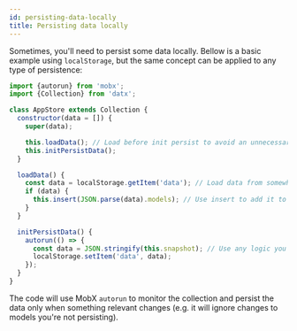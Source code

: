 ```yaml
---
id: persisting-data-locally
title: Persisting data locally
---
```


Sometimes, you'll need to persist some data locally.
Bellow is a basic example using `localStorage`, but the same concept can be applied to any type of persistence:

```javascript
import {autorun} from 'mobx';
import {Collection} from 'datx';

class AppStore extends Collection {
  constructor(data = []) {
    super(data);

    this.loadData(); // Load before init persist to avoid an unnecessary persisting cycle
    this.initPersistData();
  }

  loadData() {
    const data = localStorage.getItem('data'); // Load data from somewhere
    if (data) {
      this.insert(JSON.parse(data).models); // Use insert to add it to the store
    }
  }

  initPersistData() {
    autorun(() => {
      const data = JSON.stringify(this.snapshot); // Use any logic you want (e.g. filter by type)
      localStorage.setItem('data', data);
    });
  }
}

```

The code will use MobX `autorun` to monitor the collection and persist the data only when something relevant changes (e.g. it will ignore changes to models you're not persisting).